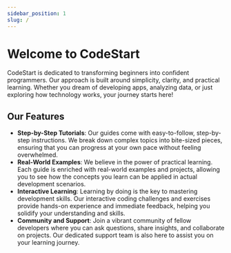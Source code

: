```yaml
---
sidebar_position: 1
slug: /
---
```


# Welcome to CodeStart

CodeStart is dedicated to transforming beginners into confident programmers. Our approach is built around simplicity, clarity, and practical learning. Whether you dream of developing apps, analyzing data, or just exploring how technology works, your journey starts here!

## Our Features

- **Step-by-Step Tutorials**: Our guides come with easy-to-follow, step-by-step instructions. We break down complex topics into bite-sized pieces, ensuring that you can progress at your own pace without feeling overwhelmed.
- **Real-World Examples**: We believe in the power of practical learning. Each guide is enriched with real-world examples and projects, allowing you to see how the concepts you learn can be applied in actual development scenarios.
- **Interactive Learning**: Learning by doing is the key to mastering development skills. Our interactive coding challenges and exercises provide hands-on experience and immediate feedback, helping you solidify your understanding and skills.
- **Community and Support**: Join a vibrant community of fellow developers where you can ask questions, share insights, and collaborate on projects. Our dedicated support team is also here to assist you on your learning journey.